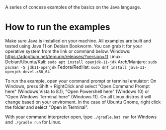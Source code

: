A series of concese examples of the basics on the Java language.

# How to run the examples

Make sure Java is installed on your machine.
All examples are built and tested using Java 11 on Debian Bookworm. You can grab it for your operative system from the link or command below.
Windows: https://adoptium.net/temurin/releases/?version=11
Linux:
    Debian/Ubuntu/Kali: `sudo apt install openjdk-11-jdk`
    Arch/Manjaro: `sudo pacman -S jdk11-openjdk`
    Fedora/RedHat: `sudo dnf install java-11-openjdk-devel.x86_64`

To run the example, open your command prompt or terminal emulator:
On Windows, press Shift + RightClick and select "Open Command Prompt here" (Windows Vista to 8.1), "Open Powershell here" (Windows 10) or "Open Windows Terminal here" (Windows 11).
On all Linux distros it will change based on your enviroment. In the case of Ubuntu Gnome, right click the folder and select "Open in Terminal".

With your command interpreter open, type `./gradle.bat run` for Windows and `./gradle run` for Linux.
